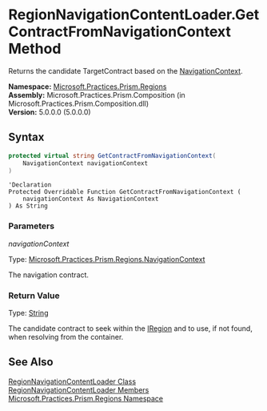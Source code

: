 ﻿---
TOCTitle: GetContractFromNavigationContext Method
Title: 'RegionNavigationContentLoader.GetContractFromNavigationContext Method (Microsoft.Practices.Prism.Regions)'
ms:assetid: 'M:Microsoft.Practices.Prism.Regions.RegionNavigationContentLoader.GetContractFromNavigationContext(Microsoft.Practices.Prism.Regions.NavigationContext)'
ms:mtpsurl: 'regionnavigationcontentloader-getcontractfromnavigationcontext-method-mspp-regions.md'
---

# RegionNavigationContentLoader.GetContractFromNavigationContext Method

Returns the candidate TargetContract based on the [NavigationContext](/patterns-practices/reference/navigationcontext-class-mspp-regions).

**Namespace:** [Microsoft.Practices.Prism.Regions](/patterns-practices/reference/mspp-regions-namespace)<br/>
**Assembly:** Microsoft.Practices.Prism.Composition (in Microsoft.Practices.Prism.Composition.dll)<br/>
**Version:** 5.0.0.0 (5.0.0.0)

## Syntax

```C#
protected virtual string GetContractFromNavigationContext(
	NavigationContext navigationContext
)
```

```VB
'Declaration
Protected Overridable Function GetContractFromNavigationContext ( 
	navigationContext As NavigationContext
) As String
```

### Parameters

*navigationContext*

 Type: [Microsoft.Practices.Prism.Regions.NavigationContext](/patterns-practices/reference/navigationcontext-class-mspp-regions)
 
 The navigation contract.

### Return Value

Type: [String](http://msdn.microsoft.com/en-us/library/s1wwdcbf)

The candidate contract to seek within the [IRegion](/patterns-practices/reference/iregion-interface-mspp-regions) and to use, if not found, when resolving from the container.

## See Also

[RegionNavigationContentLoader Class](/patterns-practices/reference/regionnavigationcontentloader-class-mspp-regions)<br/>
[RegionNavigationContentLoader Members](/patterns-practices/reference/regionnavigationcontentloader-members-mspp-regions)<br/>
[Microsoft.Practices.Prism.Regions Namespace](/patterns-practices/reference/mspp-regions-namespace)<br/>